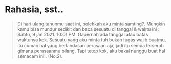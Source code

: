 # Rahasia, sst..
> Di hari ulang tahunmu saat ini, bolehkah aku minta samting?. Mungkin kamu bisa mundur sedikit dan baca sesuatu di tanggal & waktu ini : Sabtu, 9 jan 2021. 10:01 PM. Gapernah ada tanggal atau batas waktunya kok. Sesuatu yang aku minta tuh bukan tugas wajib buatmu, itu cuman hal yang berlandasan perasaan aja, jadi itu semua terserah gimana perasaanmu bilang. Tapi tetep kok, aku bakal nunggu buat hal semacam ini!. (No.2).
